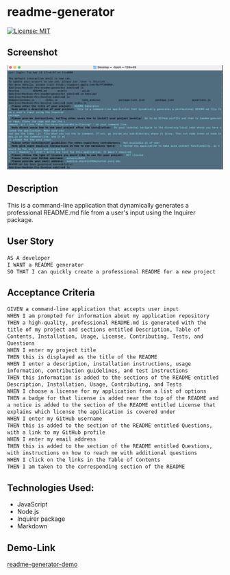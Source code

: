 # readme-generator


[![License: MIT](https://img.shields.io/badge/License-MIT-yellow.svg)](https://opensource.org/licenses/MIT)


## Screenshot
![alt text](assets/images/final-page-1.png)


## Description 
This is a command-line application that dynamically generates a professional README.md file from a user's input using the Inquirer package. 


## User Story 
```
AS A developer
I WANT a README generator
SO THAT I can quickly create a professional README for a new project
```


## Acceptance Criteria
```
GIVEN a command-line application that accepts user input
WHEN I am prompted for information about my application repository
THEN a high-quality, professional README.md is generated with the title of my project and sections entitled Description, Table of Contents, Installation, Usage, License, Contributing, Tests, and Questions
WHEN I enter my project title
THEN this is displayed as the title of the README
WHEN I enter a description, installation instructions, usage information, contribution guidelines, and test instructions
THEN this information is added to the sections of the README entitled Description, Installation, Usage, Contributing, and Tests
WHEN I choose a license for my application from a list of options
THEN a badge for that license is added near the top of the README and a notice is added to the section of the README entitled License that explains which license the application is covered under
WHEN I enter my GitHub username
THEN this is added to the section of the README entitled Questions, with a link to my GitHub profile
WHEN I enter my email address
THEN this is added to the section of the README entitled Questions, with instructions on how to reach me with additional questions
WHEN I click on the links in the Table of Contents
THEN I am taken to the corresponding section of the README
```


## Technologies Used:
- JavaScript 
- Node.js
- Inquirer package 
- Markdown 


## Demo-Link 
[readme-generator-demo](https://drive.google.com/file/d/1_PJ8f6p3fD_dS2rLqdGRdkZn-Ddjymtj/view?usp=sharing)